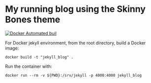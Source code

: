 # My running blog using the Skinny Bones theme

[![Docker Automated buil](https://img.shields.io/docker/automated/mtpatter/jekyll-skinnybones.svg)](https://hub.docker.com/r/mtpatter/jekyll-skinnybones/)

For Docker jekyll environment, from the root directory, build a Docker image:

```
docker build -t "jekyll_blog" .
```

Run the container with:

```
docker run --rm -v ${PWD}:/srv/jekyll -p 4000:4000 jekyll_blog
```
